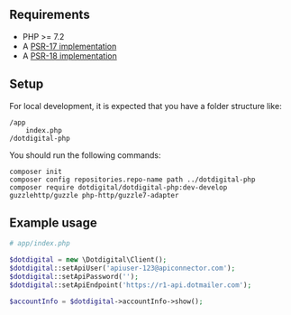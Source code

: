 ## Requirements

* PHP >= 7.2
* A [PSR-17 implementation](https://packagist.org/providers/psr/http-factory-implementation)
* A [PSR-18 implementation](https://packagist.org/providers/psr/http-client-implementation)

## Setup

For local development, it is expected that you have a folder structure like:
```
/app
    index.php
/dotdigital-php
```

You should run the following commands:
```
composer init
composer config repositories.repo-name path ../dotdigital-php
composer require dotdigital/dotdigital-php:dev-develop guzzlehttp/guzzle php-http/guzzle7-adapter
```

## Example usage

```php
# app/index.php

$dotdigital = new \Dotdigital\Client();
$dotdigital::setApiUser('apiuser-123@apiconnector.com');
$dotdigital::setApiPassword('');
$dotdigital::setApiEndpoint('https://r1-api.dotmailer.com');

$accountInfo = $dotdigital->accountInfo->show();
```
